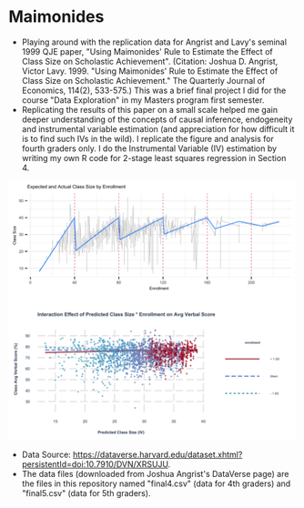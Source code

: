 # Maimonides
- Playing around with the replication data for Angrist and Lavy's seminal 1999 QJE paper, "Using Maimonides' Rule to Estimate the Effect of Class Size on Scholastic Achievement". (Citation: Joshua D. Angrist, Victor Lavy. 1999. "Using Maimonides' Rule to Estimate the Effect of Class Size on Scholastic Achievement." The Quarterly Journal of Economics, 114(2), 533-575.) This was a brief final project I did for the course "Data Exploration" in my Masters program first semester. 
- Replicating the results of this paper on a small scale helped me gain deeper understanding of the concepts of causal inference, endogeneity and instrumental variable estimation (and appreciation for how difficult it is to find such IVs in the wild). I replicate the figure and analysis for fourth graders only. I do the Instrumental Variable (IV) estimation by writing my own R code for 2-stage least squares regression in Section 4. 

![enrollment](enrollment.png)
![interaction](interaction.png)

-   Data Source: https://dataverse.harvard.edu/dataset.xhtml?persistentId=doi:10.7910/DVN/XRSUJU.  
-   The data files (downloaded from Joshua Angrist's DataVerse page) are the files in this repository named "final4.csv" (data for 4th graders) and "final5.csv" (data for 5th graders). 
